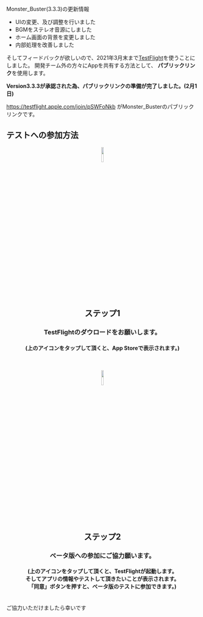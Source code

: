 Monster_Buster(3.3.3)の更新情報
 - UIの変更、及び調整を行いました
 - BGMをステレオ音源にしました
 - ホーム画面の背景を変更しました
 - 内部処理を改善しました

そしてフィードバックが欲しいので、2021年3月末まで[TestFlight](https://developer.apple.com/jp/testflight/)を使うことにしました。
開発チーム外の方々にAppを共有する方法として、 **パブリックリンク**を使用します。 

**Version3.3.3が承認された為、パブリックリンクの準備が完了しました。(2月1日)**

https://testflight.apple.com/join/pSWFoNkb がMonster_Busterのパブリックリンクです。

## テストへの参加方法
<p align="center">
 <a href="https://apps.apple.com/jp/app/testflight/id899247664"><img src="https://user-images.githubusercontent.com/60394438/106409598-3c983200-6484-11eb-8924-8791f8d5864c.jpg" width="10%" />
  </a>
<h2 align="center">ステップ1</h2><h3 align="center">TestFlightのダウロードをお願いします。</h3><h4 align="center">(上のアイコンをタップして頂くと、App Storeで表示されます。)</h4>
<br>
<p align="center">
 <a href="https://testflight.apple.com/join/pSWFoNkb"><img src="https://user-images.githubusercontent.com/60394438/106410644-a31e4f80-6486-11eb-8c34-8b4aa91d9ead.jpg" width="10%" />
  </a>
<h2 align="center">ステップ2</h2><h3 align="center">ベータ版への参加にご協力願います。</h3><h4 align="center">(上のアイコンをタップして頂くと、TestFlightが起動します。<br>そしてアプリの情報やテストして頂きたいことが表示されます。<br>「同意」ボタンを押すと、ベータ版のテストに参加できます。)</h4>
<br>
ご協力いただけましたら幸いです
